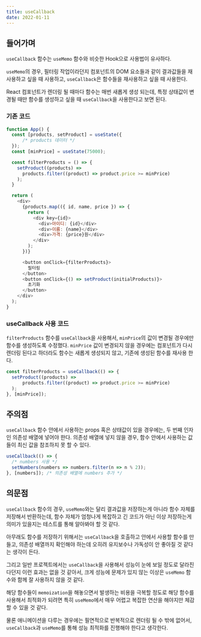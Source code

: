 ```yaml
---
title: useCallback
date: 2022-01-11
---
```


## 들어가며

`useCallback` 함수는 `useMemo` 함수와 비슷한 Hook으로 사용법이 유사하다.

`useMemo`의 경우, 필터링 작업이라던지 컴포넌트의 DOM 요소들과 같이 결과값들을 재사용하고 싶을 때 사용하고, `useCallback`은 함수들을 재사용하고 싶을 때 사용한다.

React 컴포넌트가 렌더링 될 때마다 함수는 매번 새롭게 생성 되는데, 특정 상태값이 변경될 때만 함수를 생성하고 싶을 때 `useCallback`을 사용한다고 보면 된다.

### 기존 코드

```javascript
function App() {
  const [products, setProduct] = useState({
      /* products 데이터 */
  });
  const [minPrice] = useState(75000);

  const filterProducts = () => {
    setProduct((products) =>
      products.filter((product) => product.price >= minPrice)
    );
  }

  return (
    <div>
      {products.map(({ id, name, price }) => {
        return (
          <div key={id}>
            <div>아이디: {id}</div>
            <div>이름: {name}</div>
            <div>가격: {price}원</div>
          </div>
        );
      })}

      <button onClick={filterProducts}>
        필터링
      </button>
      <button onClick={() => setProduct(initialProducts)}>
        초기화
      </button>
    </div>
  );
}
```

### useCallback 사용 코드

`filterProducts` 함수를 `useCallback`을 사용해서, `minPrice`의 값이 변경될 경우에만 함수를 생성하도록 수정했다.
`minPrice` 값이 변경되지 않을 경우에는 컴포넌트가 다시 렌더링 된다고 하더라도 함수는 새롭게 생성되지 않고, 기존에 생성된 함수를 재사용 한다.

```javascript
const filterProducts = useCallback(() => {
  setProduct((products) =>
      products.filter((product) => product.price >= minPrice)
  );
}, [minPrice]);
```

## 주의점

`useCallback` 함수 안에서 사용하는 props 혹은 상태값이 있을 경우에는, 두 번째 인자인 의존성 배열에 넣어야 한다.
의존성 배열에 넣지 않을 경우, 함수 안에서 사용하는 값들이 최신 값을 참조하지 못 할 수 있다.

```javascript
useCallback(() => {
  /* numbers 사용 */
  setNumbers(numbers => numbers.filter(n => n % 2));
}, [numbers]); /* 의존성 배열에 numbers 추가 */
```

## 의문점

`useCallback` 함수의 경우, `useMemo`와는 달리 결과값을 저장하는게 아니라 함수 자체를 저장해서 반환하는데, 함수 자체가 엄청나게 복잡하고 긴 코드가 아닌 이상 저장하는게 의미가 있을지는 테스트를 통해 알아봐야 할 것 같다.

아무래도 함수를 저장하기 위해서는 `useCallback`을 호출하고 안에서 사용할 함수를 만들고, 의존성 배열까지 확인해야 하는데 오히려 유지보수나 가독성이 안 좋아질 것 같다는 생각이 든다.

그리고 일반 프로젝트에서는 `useCallback`을 사용해서 성능이 눈에 보일 정도로 달라진다던지 이런 효과는 없을 것 같아서, 크게 성능에 문제가 있지 않는 이상은 `useMemo` 함수와 함께 잘 사용하지 않을 것 같다.

해당 함수들이 `memoization`을 해놓으면서 발생하는 비용을 극복할 정도로 해당 함수를 사용해서 최적화가 되려면 특히 `useMemo`에서 매우 어렵고 복잡한 연산을 해야지만 체감할 수 있을 것 같다.

물론 애니메이션을 다루는 경우에는 필연적으로 반복적으로 렌더링 될 수 밖에 없어서, `useCallback`과 `useMemo`를 통해 성능 최적화를 진행해야 한다고 생각한다.